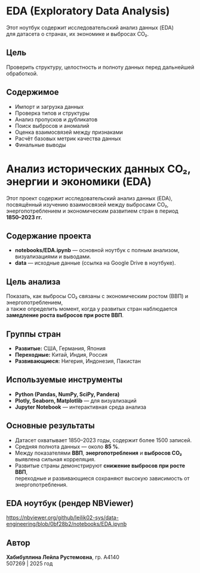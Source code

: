 # EDA (Exploratory Data Analysis)

Этот ноутбук содержит исследовательский анализ данных (EDA)  
для датасета о странах, их экономике и выбросах CO₂.

## Цель
Проверить структуру, целостность и полноту данных перед дальнейшей обработкой.  

## Содержимое
- Импорт и загрузка данных  
- Проверка типов и структуры  
- Анализ пропусков и дубликатов  
- Поиск выбросов и аномалий  
- Оценка взаимосвязей между признаками  
- Расчёт базовых метрик качества данных  
- Финальные выводы  
# Анализ исторических данных CO₂, энергии и экономики (EDA)

Этот проект содержит исследовательский анализ данных (EDA), посвящённый изучению взаимосвязей между выбросами CO₂, энергопотреблением и экономическим развитием стран в период **1850–2023 гг.**

## Содержание проекта

- **notebooks/EDA.ipynb** — основной ноутбук с полным анализом, визуализациями и выводами.
- **data** — исходные данные (ссылка на Google Drive в ноутбуке).


##  Цель анализа

Показать, как выбросы CO₂ связаны с экономическим ростом (ВВП) и энергопотреблением,  
а также определить момент, когда у развитых стран наблюдается **замедление роста выбросов при росте ВВП**.

##  Группы стран

- **Развитые:** США, Германия, Япония  
- **Переходные:** Китай, Индия, Россия  
- **Развивающиеся:** Нигерия, Индонезия, Пакистан

##  Используемые инструменты

- **Python (Pandas, NumPy, SciPy, Pandera)**
- **Plotly, Seaborn, Matplotlib** — для визуализаций
- **Jupyter Notebook** — интерактивная среда анализа

## Основные результаты

- Датасет охватывает 1850–2023 годы, содержит более 1500 записей.  
- Средняя полнота данных — около **85 %**.  
- Между показателями **ВВП**, **энергопотребления** и **выбросов CO₂** выявлена сильная корреляция.  
- Развитые страны демонстрируют **снижение выбросов при росте ВВП**,  
  переходные и развивающиеся сохраняют высокую зависимость от энергопотребления.

## EDA ноутбук (рендер NBViewer)
https://nbviewer.org/github/leilik02-sys/data-engineering/blob/0bf28b2/notebooks/EDA.ipynb


## Автор

**Хабибуллина Лейла Рустемовна**, гр. А4140  
507269 | 2025 год

